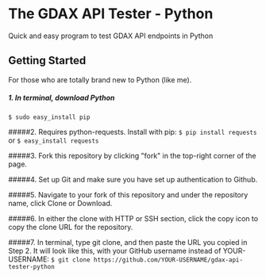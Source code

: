 # The GDAX API Tester - Python
Quick and easy program to test GDAX API endpoints in Python

## Getting Started
For those who are totally brand new to Python (like me). 

##### 1. In terminal, download Python
```$ sudo easy_install pip```

#####2. Requires python-requests. Install with pip:
```$ pip install requests``` or ```$ easy_install requests```

#####3. Fork this repository by clicking "fork" in the top-right corner of the page.

#####4. Set up Git and make sure you have set up authentication to Github.

#####5. Navigate to your fork of this repository and under the repository name, click Clone or Download.

#####6. In either the clone with HTTP or SSH section, click the copy icon to copy the clone URL for the repository. 

#####7. In terminal, type git clone, and then paste the URL you copied in Step 2. It will look like this, with your GitHub username instead of YOUR-USERNAME:
```$ git clone https://github.com/YOUR-USERNAME/gdax-api-tester-python```